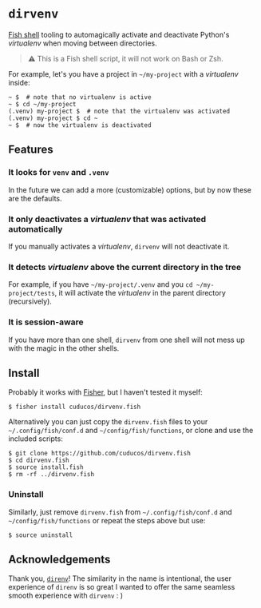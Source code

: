 # `dirvenv`

[Fish shell](https://fishshell.com/) tooling to automagically activate and deactivate Python's _virtualenv_ when moving between directories.

> :warning: This is a Fish shell script, it will not work on Bash or Zsh.

For example, let's you have a project in `~/my-project` with a _virtualenv_ inside:

```console
~ $  # note that no virtualenv is active
~ $ cd ~/my-project
(.venv) my-project $  # note that the virtualenv was activated
(.venv) my-project $ cd ~
~ $  # now the virtualenv is deactivated
```

## Features

### It looks for `venv` and `.venv`

In the future we can add a more (customizable) options, but by now these are the defaults.

### It only deactivates a _virtualenv_ that was activated automatically

If you manually activates a _virtualenv_, `dirvenv` will not deactivate it.

### It detects _virtualenv_ above the current directory in the tree

For example, if you have `~/my-project/.venv` and you `cd ~/my-project/tests`, it will activate the _virtualenv_ in the parent directory (recursively).

### It is session-aware

If you have more than one shell, `dirvenv` from one shell will not mess up with the magic in the other shells.

## Install

Probably it works with [Fisher](https://github.com/jorgebucaran/fisher), but I haven't tested it myself:

```console
$ fisher install cuducos/dirvenv.fish
```

Alternatively you can just copy the `dirvenv.fish` files to your `~/.config/fish/conf.d` and `~/config/fish/functions`, or clone and use the included scripts:

```console
$ git clone https://github.com/cuducos/dirvenv.fish
$ cd dirvenv.fish
$ source install.fish
$ rm -rf ../dirvenv.fish
```

### Uninstall

Similarly, just remove `dirvenv.fish` from `~/.config/fish/conf.d` and `~/config/fish/functions` or repeat the steps above but use:

```console
$ source uninstall
```

## Acknowledgements

Thank you, [`direnv`](https://github.com/direnv/direnv)! The similarity in the name is intentional, the user experience of `direnv` is so great I wanted to offer the same seamless smooth experience with `dirvenv` : )
